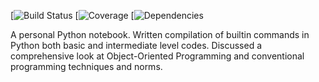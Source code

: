 [![Build Status](https://img.shields.io/appveyor/ci/gruntjs/grunt.svg)
[![Coverage](https://img.shields.io/azure-devops/coverage/swellaby/opensource/25.svg)
[![Dependencies](https://img.shields.io/david/expressjs/express.svg)

A personal Python notebook. Written compilation of builtin commands in Python both basic and intermediate level codes. Discussed a comprehensive look at Object-Oriented Programming and conventional programming techniques and norms. 

